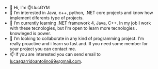 - 👋 Hi, I’m @LlucGYM
- 👀 I’m interested in Java, c++, python, .NET core projects and know how implement diferents type of projects. 
- 🌱 I’m currently learning .NET framework 4, Java, C++. In my job I work with these tecnologies, but I'm open to learn more tecnologies . knowleged is  power.
- 💞️ I’m looking to collaborate in any kind of programming project. I'm really proactive and i learn so fast and.  If you need some member for your project you can contact me.
- 📫 If you are interested you can send email to lucasgarridoantolino99@gmail.com.

<!---
LlucGYM/LlucGYM is a ✨ special ✨ repository because its `README.md` (this file) appears on your GitHub profile.
You can click the Preview link to take a look at your changes.
--->
